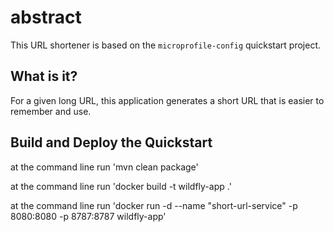 
# abstract  

This URL shortener is based on the `microprofile-config` quickstart project.  

## What is it?  
For a given long URL, this application generates a short URL that is easier to remember and use.

## Build and Deploy the Quickstart  

at the command line run 'mvn clean package'  

at the command line run 'docker build -t wildfly-app .'  

at the command line run 'docker run -d --name "short-url-service" -p 8080:8080 -p 8787:8787 wildfly-app'  

